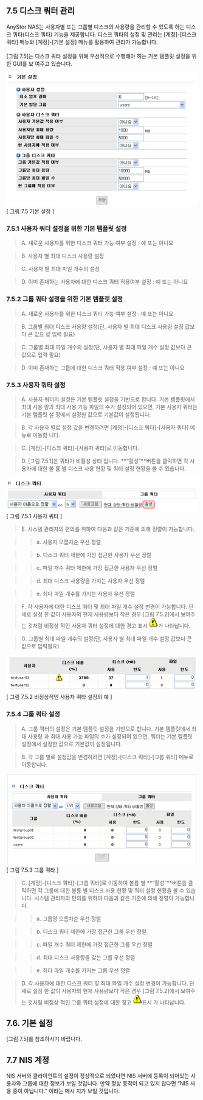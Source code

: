 ## 7.5 디스크 쿼터 관리

AnyStor NAS는 사용자별 또는 그룹별 디스크의 사용량을 관리할 수 있도록 하는 디스크 쿼타(디스크
쿼타) 기능을 제공합니다. 디스크 쿼타의 설정 및 관리는 [계정]-[디스크 쿼타] 메뉴와 [계정]-[기본 설정]
메뉴를 활용하여 관리가 가능합니다.
<br><br>
[그림 7.5]는 디스크 쿼타 설정을 위해 우선적으로 수행해야 하는 기본 템플릿 설정을 위한 GUI를 보
여주고 있습니다.

![quota.png](./images/quota.png) <br>
[ 그림 7.5 기본 설정 ]

### 7.5.1 사용자 쿼터 설정을 위한 기본 템플릿 설정

>	A. 새로운 사용자를 위한 디스크 쿼터 가능 여부 설정 : 예 또는 아니요

>	B. 사용자 별 최대 디스크 사용량 설정

>	C. 사용자 별 최대 파일 개수의 설정

>	D. 이미 존재하는 사용자에 대한 디스크 쿼터 적용여부 설정 : 예 또는 아니요

### 7.5.2 그룹 쿼타 설정을 위한 기본 템플릿 설정

>	A. 새로운 사용자를 위한 디스크 쿼터 가능 여부 설정 : 예 또는 아니요

>	B. 그룹별 최대 디스크 사용량 설정(단, 사용자 별 최대 디스크 사용량 설정 값보다 큰 값으
로 입력 필요)

>	C. 그룹별 최대 파일 개수의 설정(단, 사용자 별 최대 파일 개수 설정 값보다 큰 값으로 입력
필요)

>	D. 이미 존재하는 그룹에 대한 디스크 쿼터 적용 여부 설정 : 예 또는 아니요

### 7.5.3 사용자 쿼타 설정

>	A. 사용자 쿼터의 설정은 기본 템플릿 설정을 기반으로 합니다. 기본 템플릿에서 최대 사용
량과 최대 사용 가능 파일의 수가 설정되어 있으면, 기본 사용자 쿼터는 기본 템플릿 설
정에서 설정한 값으로 기본값이 설정됩니다.

>	B. 각 사용자 별로 설정 값을 변경하려면 [계정]-[디스크 쿼타]-[사용자 쿼타] 메뉴로 이동합
니다.

>	C. [계정]-[디스크 쿼타]-[사용자 쿼타]로 이동합니다.

>	D. [그림 7.5.1]은 쿼타가 비활성 상태 입니다. **“활성”**버튼을 클릭하면 각 사용자에 대한 볼
륨 별 디스크 사용 현황 및 쿼터 설정 현황을 볼 수 있습니다.

![quota2.png](./images/quota2.png)<br>
[ 그림 7.5.1 사용자 쿼타 ]

>	E. 시스템 관리자의 편의를 위하여 다음과 같은 기준에 의해 정렬이 가능합니다.

>	>	a. 사용자 오름차순 우선 정렬

>	>	b. 디스크 쿼터 제한에 가장 접근한 사용자 우선 정렬

>	>	c. 파일 개수 쿼터 제한에 가장 접근한 사용자 우선 정렬

>	>	d. 최대 디스크 사용량을 가지는 사용자 우선 정렬

>	>	e. 최다 파일 개수를 가지는 사용자 우선 정렬

>	F. 각 사용자에 대한 디스크 쿼터 및 최대 파일 개수 설정 변경이 가능합니다. 단 새로 설정
한 값이 사용자의 현재 사용량보다 작은 경우 [그림 7.5.2]에서 보여주는 것처럼 비정상
적인 사용자 쿼터 설정에 대한 경고 표시 ![quota1.png](./images/quota1.png)가 나타납니다.

>	G. 그룹별 최대 파일 개수의 설정(단, 사용자 별 최대 파일 개수 설정 값보다 큰 값으로 입력필요)

![quota3.png](./images/quota3.png)<br>
[ 그림 7.5.2 비정상적인 사용자 쿼타 설정의 예 ]

### 7.5.4 그룹 쿼타 설정

>	A. 그룹 쿼터의 설정은 기본 템플릿 설정을 기반으로 합니다. 기본 템플릿에서 최대 사용량
과 최대 사용 가능 파일의 수가 설정되어 있으면, 쿼터는 기본 템플릿 설정에서 설정한
값으로 기본값이 설정됩니다.

>	B. 각 그룹 별로 설정값을 변경하려면 [계정]-[디스크 쿼타]-[그룹 쿼타] 메뉴로 이동합니다.

![quota4.png](./images/quota4.png)<br>
[ 그림 7.5.3 그룹 쿼타 ]

>	C. [계정]-[디스크 쿼타]-[그룹 쿼타]로 이동하여 볼륨 별 **“활성”**버튼을 클릭하면 각 그룹에
대한 볼륨 별 디스크 사용 현황 및 쿼터 설정 현황을 볼 수 있습니다. 시스템 관리자의
편의를 위하여 다음과 같은 기준에 의해 정렬이 가능합니다.

>	>	a. 그룹명 오름차순 우선 정렬

>	>	b. 디스크 쿼터 제한에 가장 접근한 그룹 우선 정렬

>	>	c. 파일 개수 쿼터 제한에 가장 접근한 그룹 우선 정렬

>	>	d. 최대 디스크 사용량을 갖는 그룹 우선 정렬

>	>	e. 최다 파일 개수를 가지는 그룹 우선 정렬

>	D. 각 사용자에 대한 디스크 쿼터 및 최대 파일 개수 설정 변경이 가능합니다. 단 새로 설정
한 값이 사용자의 현재 사용량보다 작은 경우 [그림 7.5.2]에서 보여주는 것처럼 비정상
적인 그룹 쿼터 설정에 대한 경고 ![quota1.png](./images/quota1.png)표시 가 나타납니다.


## 7.6. 기본 설정

[그림 7.5]를 참조하시기 바랍니다.


## 7.7 NIS 계정

NIS 서버와 클라이언트의 설정이 정상적으로 되었다면 NIS 서버에 등록이 되어있는 사용자와 그룹에
대한 정보가 보일 것입니다. 만약 정상 동작이 되고 있지 않다면 “NIS 사용 중이 아닙니다.” 이라는 메시
지가 보일 것입니다.

<br>